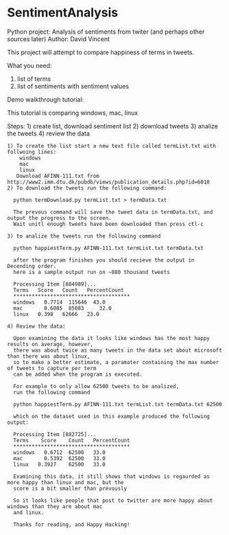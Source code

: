 SentimentAnalysis
=================

Python project: Analysis of sentiments from twiter (and perhaps other sources later)
Author: David Vincent
                                                                  
  This project will attempt to compare happiness of terms in tweets.
  
  What you need:
  1) list of terms
  2) list of sentiments with sentiment values
  
  Demo walkthrough tutorial:
  
  This tutorial is comparing windows, mac, linux
  
  Steps:
    1) create list, download sentiment list
    2) download tweets
    3) analize the tweets
    4) review the data
    
    
    1) To create the list start a new text file called termList.txt with follwoing lines:
        windows
        mac
        linux
       Download AFINN-111.txt from http://www2.imm.dtu.dk/pubdb/views/publication_details.php?id=6010
    2) To download the tweets run the following command:
    
      python termDownload.py termList.txt > termData.txt
      
      The prevous command will save the tweet data in termData.txt, and output the progress to the screen.
      Wait unitl enough tweets have been downloaded then press ctl-c
      
    3) to analize the tweets run the following command
      
      python happiestTerm.py AFINN-111.txt termList.txt termData.txt
      
      after the program finishes you should recieve the output in Decending order. 
      here is a sample output run on ~880 thousand tweets
      
      Processing Item [884989]...
      Terms   Score	  Count	  PercentCount
      **************************************
      windows	0.7714	115646	43.0
      mac	    0.6085	85083	  32.0
      linux	  0.398	  62666	  23.0
      
    4) Review the data:
    
      Upon examining the data it looks like windows has the most happy results on average, however,
      there was about twice as many tweets in the data set about microsoft than there was about linux,
      so to make a better estimate, a paramater containing the max number of tweets to capture per term
      can be added when the program is executed. 
      
      For example to only allow 62500 tweets to be analized,
      run the following command
      
      python happiestTerm.py AFINN-111.txt termList.txt termData.txt 62500
      
      which on the dataset used in this example produced the following output:
      
      Processing Item [882725]...
      Terms    Score	Count	PercentCount
      **************************************
      windows	0.6712	62500	33.0
      mac	    0.5392	62500	33.0
      linux	  0.3927	62500	33.0
      
      Examining this data, it still shows that windows is regaurded as more happy than linux and mac, but the 
      score is a bit smaller than prevously
      
      So it looks like people that post to twitter are more happy about windows than they are about mac 
      and linux.
      
      Thanks for reading, and Happy Hacking!
      
      
